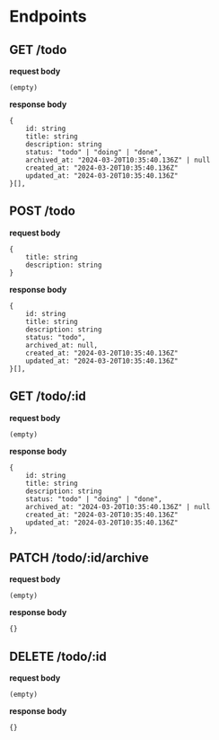 # Endpoints

## GET /todo
**request body**
```
(empty)
```

**response body**
```
{
    id: string
    title: string
    description: string
    status: "todo" | "doing" | "done",
    archived_at: "2024-03-20T10:35:40.136Z" | null
    created_at: "2024-03-20T10:35:40.136Z"
    updated_at: "2024-03-20T10:35:40.136Z"
}[],
```

## POST /todo
**request body**
```
{
    title: string
    description: string
}
```

**response body**
```
{
    id: string
    title: string
    description: string
    status: "todo",
    archived_at: null,
    created_at: "2024-03-20T10:35:40.136Z"
    updated_at: "2024-03-20T10:35:40.136Z"
}[],
```

## GET /todo/:id
**request body**
```
(empty)
```

**response body**
```
{
    id: string
    title: string
    description: string
    status: "todo" | "doing" | "done",
    archived_at: "2024-03-20T10:35:40.136Z" | null
    created_at: "2024-03-20T10:35:40.136Z"
    updated_at: "2024-03-20T10:35:40.136Z"
},
```


## PATCH /todo/:id/archive
**request body**
```
(empty)
```

**response body**
```
{}
```

## DELETE /todo/:id

**request body**
```
(empty)
```

**response body**
```
{}
```